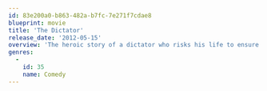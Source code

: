 ```yaml
---
id: 83e200a0-b863-482a-b7fc-7e271f7cdae8
blueprint: movie
title: 'The Dictator'
release_date: '2012-05-15'
overview: 'The heroic story of a dictator who risks his life to ensure that democracy would never come to the country he so lovingly oppressed.'
genres:
  -
    id: 35
    name: Comedy
---
```

